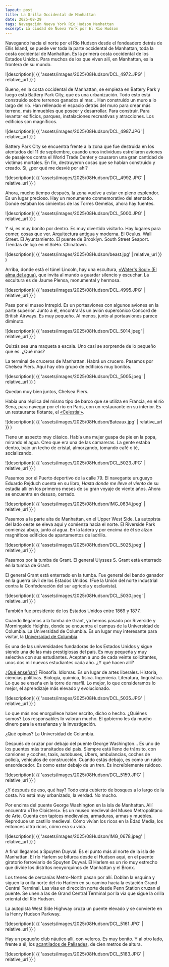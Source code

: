 ```yaml
---
layout: post
title: La Orilla Occidental de Manhattan
date: 2025-08-29
tags: Navegación Nueva_York Río_Hudson Manhattan
excerpt: La ciudad de Nueva York por El Río Hudson
---
```


Navegando hacia el norte por el Río Hudson desde el fondeadero detrás de Ellis
Island, se puede ver toda la parte occidental de Manhattan, toda la costa
occidental de Manhattan. Es la primera costa occidental de los Estados Unidos.
Para muchos de los que viven allí, en Manhattan, es la frontera de su mundo.

![description](
  {{ 'assets/images/2025/08Hudson/DCL_4972.JPG' | relative_url }}
)

Bueno, en la costa occidental de Manhattan, se empieza en Battery Park y luego
está Battery Park City, que es una urbanización. Todo esto está construido
sobre terrenos ganados al mar... Han construido un muro a lo largo del río. Han
rellenado el espacio detrás del muro para crear más terreno, más inmuebles que
poseer y desarrollar. Para construir. Para levantar edificios, parques,
instalaciones recreativas y atracciones. Los edificios son magníficos.

![description](
  {{ 'assets/images/2025/08Hudson/DCL_4987.JPG' | relative_url }}
)

Battery Park City se encuentra frente a la zona que fue destruida en los
atentados del 11 de septiembre, cuando unos individuos estrellaron aviones de
pasajeros contra el World Trade Center y causaron una gran cantidad de víctimas
mortales. En fin, destruyeron cosas que se habían construido y creado. Sí, ¿por
qué me desvié por ahí?

![description](
  {{ 'assets/images/2025/08Hudson/DCL_4992.JPG' | relative_url }}
)

Ahora, mucho tiempo después, la zona vuelve a estar en pleno esplendor. Es un
lugar precioso. Hay un monumento conmemorativo del atentado. Donde estaban los
cimientos de las Torres Gemelas, ahora hay fuentes.

![description](
  {{ 'assets/images/2025/08Hudson/DCL_5000.JPG' | relative_url }}
)

Y sí, es muy bonito por dentro. Es muy divertido visitarlo. Hay lugares para
comer, cosas que ver. Arquitectura antigua y moderna. El Oculus. Wall Street.
El Ayuntamiento. El puente de Brooklyn. South Street Seaport. Tiendas de lujo
en el SoHo. Chinatown.

![description](
  {{ 'assets/images/2025/08Hudson/beast.jpg' | relative_url }}
)

Arriba, donde está el túnel Lincoln, hay una escultura, [«Water's Soul» (El
alma del agua)][alma], que invita al mundo a guardar silencio y escuchar. La
escultura es de Jaume Plensa, monumental y hermosa.

[alma]: https://jaumeplensa.com/works-and-projects/public-space/waters-soul-2020

![description](
  {{ 'assets/images/2025/08Hudson/DCL_4995.JPG' | relative_url }}
)

Pasa por el museo Intrepid. Es un portaaviones con algunos aviones en la parte
superior. Junto a él, encontrarás un avión supersónico Concord de British
Airways. Es muy pequeño. Al menos, junto al portaaviones parece diminuto.

![description](
  {{ 'assets/images/2025/08Hudson/DCL_5014.jpeg' | relative_url }}
)

Quizás sea una maqueta a escala. Uno casi se sorprende de lo pequeño que es.
¿Qué más?

La terminal de cruceros de Manhattan. Habrá un crucero. Pasamos por Chelsea
Piers. Aquí hay otro grupo de edificios muy bonitos.

![description](
  {{ 'assets/images/2025/08Hudson/DCL_5005.jpeg' | relative_url }}
)

Quedan muy bien juntos, Chelsea Piers.

Había una réplica del mismo tipo de barco que se utiliza en Francia, en el río
Sena, para navegar por el río en París, con un restaurante en su interior. Es
un restaurante flotante, el [«Celestial»][bateaux].

![description](
  {{ 'assets/images/2025/08Hudson/Bateaux.jpg' | relative_url }}
)

Tiene un aspecto muy clásico. Había una mujer guapa de pie en la popa, mirando
el agua. Creo que era una de las camareras. La gente estaba dentro, bajo un
techo de cristal, almorzando, tomando café o té, socializando.

[bateaux]: https://www.cityexperiences.com/new-york/city-cruises/bateaux-luxury-sightseeing-lunch-cruise/

![description](
  {{ 'assets/images/2025/08Hudson/DCL_5023.JPG' | relative_url }}
)

Pasamos por el Puerto deportivo de la calle 79. El navegante uruguayo Eduardo
Rejduch cuenta en su libro, _Hasta donde me lleve el viento_ de su estadia allí
en los primeros meses de su gran voyaje de viente años. Ahora se encuentra en
desuso, cerrado.

![description](
  {{ 'assets/images/2025/08Hudson/IMG_0634.jpeg' | relative_url }}
)

Pasamos a la parte alta de Manhattan, en el Upper West Side. La
autopista del lado oeste se eleva aquí y comienza hacia el norte. El Riverside
Park comienza abajo, junto al agua. En la ladera y por encima de él se alzan
magníficos edificios de apartamentos de ladrillo.

![description](
  {{ 'assets/images/2025/08Hudson/DCL_5025.jpeg' | relative_url }}
)

Pasamos por la tumba de Grant.  El general Ulysses S. Grant está enterrado en
la tumba de Grant.

El general Grant está enterrado en la tumba. Fue general del bando ganador en
la guerra civíl de los Estados Unidos. (Fue la Unión del norte
industrial contra la Confederación del sur agrícola y esclavista).

![description](
  {{ 'assets/images/2025/08Hudson/DCL_5030.jpeg' | relative_url }}
)

También fue presidente de los Estados Unidos entre 1869 y 1877.

Cuando llegamos a la tumba de Grant, ya hemos pasado por Riverside y
Morningside Heights, donde se encuentra el campus de la Universidad de
Columbia. La Universidad de Columbia. Es un lugar muy interesante para visitar,
la [Universidad de Columbia][cu].

[cu]: https://es.wikipedia.org/wiki/Universidad_de_Columbia

Es una de las universidades fundadoras de los Estados Unidos y sigue siendo una
de las más prestigiosas del país. Es muy pequeña y muy selectiva con sus
estudiantes. Aceptan a uno de cada veinte solicitantes, unos dos mil nuevos
estudiantes cada año. ¿Y qué hacen allí?

[¿Qué enseñan?][columbia] Filosofía. Idiomas. Es un lugar de artes liberales.
Historia, ciencias políticas. Biología, química, física. Ingeniería.
Literatura, lingüística. Lo que se enseña en la torre de marfil. Lo mejor, lo
que consideramos lo mejor, el aprendizaje más elevado y evolucionado.

[columbia]: https://www.columbia.edu/

![description](
  {{ 'assets/images/2025/08Hudson/DCL_5035.JPG' | relative_url }}
)

Lo que más nos enorgullece haber escrito, dicho o hecho. ¿Quiénes somos?
Los responsables lo valoran mucho.  El gobierno les da mucho dinero para la
enseñanza y la investigación.

¿Qué opinas? La Universidad de Columbia.

Después de cruzar por debajo del puente George Washington... Es uno de los
puentes más transitados del país. Siempre está lleno de tránsito, con camiones
y coches, taxis, autobuses, Ubers, ambulancias, coches de policía, vehículos de
construcción. Cuando estás debajo, es como un ruido ensordecedor. Es como estar
debajo de un tren. Es increíblemente ruidoso.

![description](
  {{ 'assets/images/2025/08Hudson/DCL_5159.JPG' | relative_url }}
)

¿Y después de eso, qué hay? Todo está cubierto de bosques a lo largo de la
costa. No está muy urbanizado, la verdad. No mucho.

Por encima del puente George Washington en la isla de Manhattan. Allí encuentra
«The Cloisters». Es un museo medieval del Museo Metropolitano de Arte. Cuenta
con tapices medievales, armaduras, armas y muebles. Reproduce un castillo
medieval. Cómo vivían los ricos en la Edad Media, los entonces ultra ricos,
cómo era su vida.

![description](
  {{ 'assets/images/2025/08Hudson/IMG_0678.jpeg' | relative_url }}
)

A final llegamos a Spuyten Duyval. Es el punto más al norte de la isla de
Manhattan.  El río Harlem se bifurca desde el Hudson aquí, en el puente
giratorio ferroviario de Spuyten Duyval. El Harlem es un río muy estrecho que
divide los distritos neoyorquinos de Manhattan y el Bronx.

Los trenes de cercanías Metro-North pasan por allí.  Doblan la esquina y siguen
la orilla norte del río Harlem en su camino hacia la estación Grand Central
Terminal.  Las vías en dirección norte desde Penn Station cruzan el puente. Se
unen a las de Grand Central Terminal por la vía que sigue la orilla oriental
del Río Hudson.

La autopista West Side Highway cruza un puente elevado y se convierte en la
Henry Hudson Parkway.

![description](
  {{ 'assets/images/2025/08Hudson/DCL_5161.JPG' | relative_url }}
)

Hay un pequeño club náutico allí, con veleros. Es muy bonito. Y al otro lado,
frente a él, los [acantilados de Palisades][palisades], de cien metros de
altura.

[palisades]: https://es.wikipedia.org/wiki/Palisades_(r%C3%ADo_Hudson)

![description](
  {{ 'assets/images/2025/08Hudson/DCL_5183.JPG' | relative_url }}
)

